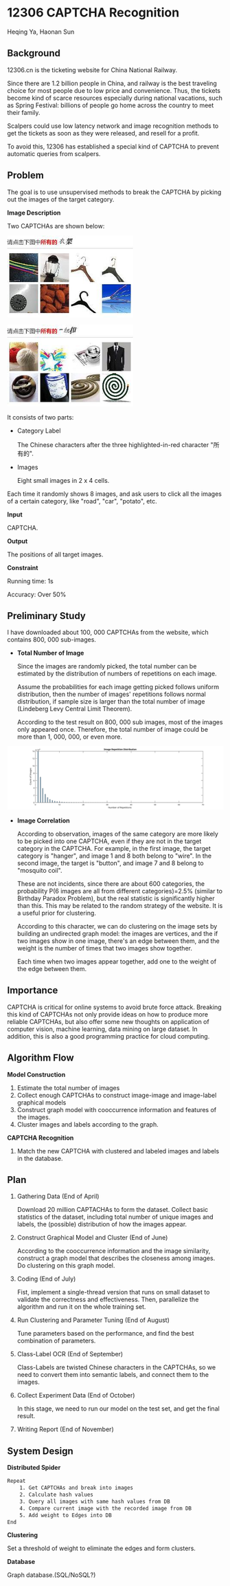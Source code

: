 12306 CAPTCHA Recognition
==============

Heqing Ya, Haonan Sun

Background
----------
12306.cn is the ticketing website for China National Railway. 

Since there are 1.2 billion people in China, and railway is the best traveling choice for most people due to low price and convenience. Thus, the tickets become kind of scarce resources especially during national vacations, such as Spring Festival: billions of people go home across the country to meet their family.

Scalpers could use low latency network and image recognition methods to get the tickets as soon as they were released, and resell for a profit.

To avoid this, 12306 has established a special kind of CAPTCHA to prevent automatic queries from scalpers.

Problem
--------------

The goal is to use unsupervised methods to break the CAPTCHA by picking out the images of the target category.


__Image Description__

Two CAPTCHAs are shown below:

![](534.jpg) 

![](537.jpg)

It consists of two parts:

- Category Label
    
    The Chinese characters after the three highlighted-in-red character "所有的".
    
- Images

    Eight small images in 2 x 4 cells.

Each time it randomly shows 8 images, and ask users to click all the images of a certain category, like "road", "car", "potato", etc.  

__Input__

CAPTCHA.

__Output__

The positions of all target images.

__Constraint__

Running time: 1s

Accuracy: Over 50%

Preliminary Study
---------

I have downloaded about 100, 000 CAPTCHAs from the website, which contains 800, 000 sub-images.

- __Total Number of Image__

    Since the images are randomly picked, the total number can be estimated by the distribution of numbers of repetitions on each image.
    
    Assume the probabilities for each image getting picked follows uniform distribution, then the number of images' repetitions follows normal distribution, if sample size is larger than the total number of image (Lindeberg Levy Central Limit Theorem).

    According to the test result on 800, 000 sub images, most of the images only appeared once. Therefore, the total number of image could be more than 1, 000, 000, or even more.

![](distribution.svg)


    
- __Image Correlation__

    According to observation, images of the same category are more likely to be picked into one CAPTCHA, even if they are not in the target category in the CAPTCHA. For example, in the first image, the target category is "hanger", and image 1 and 8 both belong to "wire". In the second image, the target is "button", and image 7 and 8 belong to "mosquito coil".
    
    These are not incidents, since there are about 600 categories, the probability P(6 images are all from different categories)=2.5% (similar to Birthday Paradox Problem), but the real statistic is significantly higher than this. This may be related to the random strategy of the website. It is a useful prior for clustering.
    
    According to this character, we can do clustering on the image sets by building an undirected graph model: the images are vertices, and the if two images show in one image, there's an edge between them, and the weight is the number of times that two images show together. 
    
    Each time when two images appear together, add one to the weight of the edge between them.

Importance
-------------
CAPTCHA is critical for online systems to avoid brute force attack. Breaking this kind of CAPTCHAs not only provide ideas on how to produce more reliable CAPTCHAs, but also offer some new thoughts on application of computer vision, machine learning, data mining on large dataset. In addition, this is also a good programming practice for cloud computing.

Algorithm Flow
--------------
__Model Construction__

1. Estimate the total number of images
2. Collect enough CAPTCHAs to construct image-image and image-label graphical models 
3. Construct graph model with cooccurrence information and features of the images.
3. Cluster images and labels according to the graph.

__CAPTCHA Recognition__

1. Match the new CAPTCHA with clustered and labeled images and labels in the database.

Plan
-------------
1. Gathering Data (End of April)
    
    Download 20 million CAPTACHAs to form the dataset. Collect basic statistics of the dataset, including total number of unique images and labels, the (possible) distribution of how the images appear.
    
2. Construct Graphical Model and Cluster (End of June)

    According to the cooccurrence information and the image similarity, construct a graph model that describes the closeness among images. Do clustering on this graph model. 

3. Coding (End of July)

    Fist, implement a single-thread version that runs on small dataset to validate the correctness and effectiveness.
    Then, parallelize the algorithm and run it on the whole training set.

4. Run Clustering and Parameter Tuning (End of August)

    Tune parameters based on the performance, and find the best combination of parameters.

5. Class-Label OCR (End of September)

    Class-Labels are twisted Chinese characters in the CAPTCHAs, so we need to convert them into semantic labels, and connect them to the images.

5. Collect Experiment Data (End of October)

    In this stage, we need to run our model on the test set, and get the final result.

6. Writing Report (End of November)

System Design
-------
__Distributed Spider__

    Repeat
        1. Get CAPTCHAs and break into images
        2. Calculate hash values
        3. Query all images with same hash values from DB
        4. Compare current image with the recorded image from DB
        5. Add weight to Edges into DB
    End
    
__Clustering__

Set a threshold of weight to eliminate the edges and form clusters.

__Database__

Graph database.(SQL/NoSQL?)


